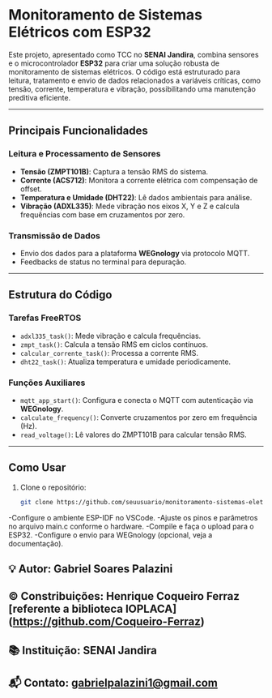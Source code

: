# **Monitoramento de Sistemas Elétricos com ESP32**

Este projeto, apresentado como TCC no **SENAI Jandira**, combina sensores e o microcontrolador **ESP32** para criar uma solução robusta de monitoramento de sistemas elétricos. O código está estruturado para leitura, tratamento e envio de dados relacionados a variáveis críticas, como tensão, corrente, temperatura e vibração, possibilitando uma manutenção preditiva eficiente.

---

## **Principais Funcionalidades**
### **Leitura e Processamento de Sensores**
- **Tensão (ZMPT101B)**: Captura a tensão RMS do sistema.
- **Corrente (ACS712)**: Monitora a corrente elétrica com compensação de offset.
- **Temperatura e Umidade (DHT22)**: Lê dados ambientais para análise.
- **Vibração (ADXL335)**: Mede vibração nos eixos X, Y e Z e calcula frequências com base em cruzamentos por zero.

### **Transmissão de Dados**
- Envio dos dados para a plataforma **WEGnology** via protocolo MQTT.
- Feedbacks de status no terminal para depuração.

---

## **Estrutura do Código**
### **Tarefas FreeRTOS**
- `adxl335_task()`: Mede vibração e calcula frequências.
- `zmpt_task()`: Calcula a tensão RMS em ciclos contínuos.
- `calcular_corrente_task()`: Processa a corrente RMS.
- `dht22_task()`: Atualiza temperatura e umidade periodicamente.

### **Funções Auxiliares**
- `mqtt_app_start()`: Configura e conecta o MQTT com autenticação via **WEGnology**.
- `calculate_frequency()`: Converte cruzamentos por zero em frequência (Hz).
- `read_voltage()`: Lê valores do ZMPT101B para calcular tensão RMS.

---

## **Como Usar**
1. Clone o repositório:
   ```bash
   git clone https://github.com/seuusuario/monitoramento-sistemas-eletricos.git
-Configure o ambiente ESP-IDF no VSCode.
-Ajuste os pinos e parâmetros no arquivo main.c conforme o hardware.
-Compile e faça o upload para o ESP32.
-Configure o envio para WEGnology (opcional, veja a documentação).


## 💡 Autor: Gabriel Soares Palazini
## © Constribuições: Henrique Coqueiro Ferraz [referente a biblioteca IOPLACA] (https://github.com/Coqueiro-Ferraz)
## 📚 Instituição: SENAI Jandira
## 📬 Contato: gabrielpalazini1@gmail.com
